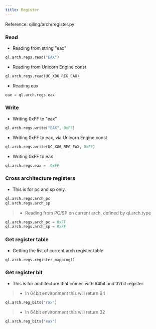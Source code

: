 ```yaml
---
title: Register
---
```


Reference: qiling/arch/register.py

### Read

- Reading from string "eax"

```python
ql.arch.regs.read("EAX")
```

- Reading from Unicorn Engine const

```python
ql.arch.regs.read(UC_X86_REG_EAX)
```

- Reading eax

```python
eax = ql.arch.regs.eax
```


### Write

- Writing 0xFF to "eax"

```python
ql.arch.regs.write("EAX", 0xFF)
```

- Writing 0xFF to eax, via Unicorn Engine const

```python
ql.arch.regs.write(UC_X86_REG_EAX, 0xFF)
```

- Writing 0xFF to eax

```python
ql.arch.regs.eax =  0xFF
```


### Cross architecture registers

- This is for pc and sp only.

```python
ql.arch.regs.arch_pc
ql.arch.regs.arch_sp
```

> - Reading from PC/SP on current arch, defined by ql.arch.type

```python
ql.arch.regs.arch_pc = 0xFF
ql.arch.regs.arch_sp = 0xFF
```


### Get register table

- Getting the list of current arch register table

```python
ql.arch.regs.register_mapping()
```


### Get register bit

- This is for architecture that comes with 64bit and 32bit register

> - In 64bit environment this will return 64

```python
ql.arch.reg_bits("rax")
```

> - In 64bit environment this will return 32

```python
ql.arch.reg_bits("eax")
```
